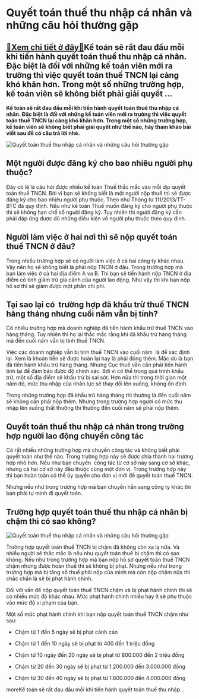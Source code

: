 Quyết toán thuế thu nhập cá nhân và những câu hỏi thường gặp
============================================================

[:gift:Xem chi tiết ở đây:gift:](https://hddtvn.com/quyet-toan-thue-thu-nhap-ca-nhan-va-nhung-cau-hoi-thuong-gap/)Kế toán sẽ rất đau đầu mỗi khi tiến hành quyết toán thuế thu nhập cá nhân. Đặc biệt là đối với những kế toán viên mới ra trường thì việc quyết toán thuế TNCN lại càng khó khăn hơn. Trong một số những trường hợp, kế toán viên sẽ không biết phải giải quyết …
----------------------------------------------------------------------------------------------------------------------------------------------------------------------------------------------------------------------------------------------------------------

**Kế toán sẽ rất đau đầu mỗi khi tiến hành quyết toán thuế thu nhập cá nhân. Đặc biệt là đối với những kế toán viên mới ra trường thì việc quyết toán thuế TNCN lại càng khó khăn hơn. Trong một số những trường hợp, kế toán viên sẽ không biết phải giải quyết như thế nào, hãy tham khảo bài viết sau để có câu trả lời nhé.**


![Quyết toán thuế thu nhập cá nhân và những câu hỏi thường gặp](https://hddtvn.com/wp-content/uploads/2021/01/thue-thu-nhap-ca-nhan.png)


Một người được đăng ký cho bao nhiêu người phụ thuộc?
-----------------------------------------------------


Đây có lẽ là câu hỏi được nhiều kế toán Thuế thắc mắc vào mỗi dịp quyết toán thuế TNCN. Bởi vì bạn sẽ không biết là một người nộp thuế thì sẽ được đăng ký cho bao nhiêu người phụ thuộc. Theo như Thông tư 111/2013/TT-BTC đã quy định. Nếu như kế toán Thuế muốn đăng ký cho người phụ thuộc thì sẽ không hạn chế số người đăng ký. Tuy nhiên thì người đăng ký cần phải đáp ứng được đủ những điều kiện về người phụ thuộc theo quy định.


Người làm việc ở hai nơi thì sẽ nộp quyết toán thuế TNCN ở đâu?
---------------------------------------------------------------


Trong nhiều trường hợp sẽ có người làm việc ở cả hai công ty khác nhau. Vậy nên họ sẽ không biết là phải nộp TNCN ở đâu. Trong trường hợp mà bạn làm việc ở cả hai địa điểm A va B. Thì bạn sẽ tiến hành nộp TNCN ở địa điểm có tính giảm trừ gia cảnh của người lao động. Như vậy thì khi bạn nộp hồ sơ thì sẽ giảm được một phần chi phí.


Tại sao lại có  trường hợp đã khấu trừ thuế TNCN hàng tháng nhưng cuối năm vẫn bị tính?
---------------------------------------------------------------------------------------


Có nhiều trường hợp mà doanh nghiệp đã tiến hành khấu trừ thuế TNCN vào hàng tháng. Tuy nhiên thì họ lại thắc mắc rằng khi đã khấu trừ hàng tháng mà đến cuối năm vẫn bị tính thuế TNCN.


Việc các doanh nghiệp vẫn bị tính thuế TNCN vào cuối năm  là để xác định lại. Xem là khoản tiền sẽ được hoàn lại hay là phải đóng thêm. Mặc dù là bạn đã tiến hành khấu trừ hàng tháng. Nhưng Cục thuế vẫn cần phải tiến hành tính lại để đảm bảo được độ chính xác. Bởi vì có thể trong quá trình khấu trừ, một số địa điểm sẽ khấu trừ bị sai sót. Hơn nữa thì trong thời gian một năm đó, mức thu nhập của nhân lực sẽ thay đổi lên xuống, không ổn định.


Trong những trường hợp đã khấu trừ hàng tháng thì thường là đến cuối năm sẽ không cần phải nộp thêm. Nhưng trong trường hợp người có mức thu nhập lên xuống thất thường thì thường đến cuối năm sẽ phải nộp thêm.


Quyết toán thuế thu nhập cá nhân trong trường hợp người lao động chuyển công tác
--------------------------------------------------------------------------------


Có rất nhiều những trường hợp mà chuyển công tác và không biết phải quyết toán như thế nào. Trong trường hợp này sẽ được chia thành hai trường hợp nhỏ hơn. Nếu như bạn chuyển  công tác từ cơ sở này sang cơ sở khác, nhưng cả hai cơ sở này đều thuộc cùng một đơn vị. Trong trường hợp này thì bạn hoàn toàn có thể ủy quyền cho đơn vị mới để quyết toán thuế TNCN.


Nhưng nếu như trong trường hợp mà bạn chuyển hẳn sang công ty khác thì bạn phải tự mình đi quyết toán.


Trường hợp quyết toán thuế thu nhập cá nhân bị chậm thì có sao không?
---------------------------------------------------------------------


![Quyết toán thuế thu nhập cá nhân và những câu hỏi thường gặp](https://hddtvn.com/wp-content/uploads/2021/01/video_cover_image_url-1504866719crop-730x436-1.png)


Trường hợp quyết toán thuế TNCN bị chậm đã không còn xa lạ nữa. Và nhiều người sẽ thắc mắc là nếu như quyết toán thuế bị chậm thì có sao không. Nếu như trong trường hợp mà bạn nộp hồ sơ quyết toán thuế TNCN chậm nhưng được hoàn thuế thì sẽ không bị phạt. Nhưng nếu như trong trường hợp mà bị tăng số thuế phải nộp của mình mà còn nộp chậm nữa thì chắc chắn là sẽ bị phạt hành chính.


Đối với vấn đề nộp quyết toán thuế TNCN chậm và bị phạt hành chính thì sẽ có nhiều mức độ khác nhau. Mức phạt hành chính nhiều hay ít sẽ phụ thuộc vào mức độ vi phạm của bạn.


Một số mức phạt hành chính khi bạn nộp quyết toán thuế TNCN chậm như sau:




* Chậm từ 1 đến 5 ngày sẽ bị phạt cảnh cáo

* Chậm từ 1 đến 10 ngày sẽ bị phạt từ 400 đến 1 triệu đồng

* Chậm từ 10 ngày đến 20 ngày sẽ bị phạt từ 800.000 đến 2 triệu đồng

* Chậm từ 20 đến 30 ngày sẽ bị phạt từ 1.200.000 đến 3.000.000 đồng

* Chậm từ 30 đến 40 ngày sẽ bị phạt từ 1.600.000 đến 4.000.000 đồng




moreKế toán sẽ rất đau đầu mỗi khi tiến hành quyết toán thuế thu nhập…

